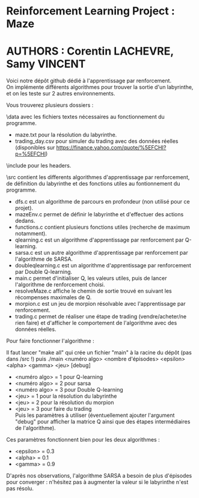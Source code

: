 # Reinforcement Learning Project : Maze 
# AUTHORS : Corentin LACHEVRE, Samy VINCENT

Voici notre dépôt github dédié à l'apprentissage par renforcement. \
On implémente différents algorithmes pour trouver la sortie d'un labyrinthe, et on les teste sur 2 autres environnements. 


Vous trouverez plusieurs dossiers : 

\data avec les fichiers textes nécessaires au fonctionnement du programme.
* maze.txt pour la résolution du labyrinthe.
* trading_day.csv pour simuler du trading avec des données réelles (disponibles sur https://finance.yahoo.com/quote/%5EFCHI?p=%5EFCHI)

\include pour les headers.

\src contient les differents algorithmes d'apprentissage par renforcement, de définition du labyrinthe et des fonctions utiles au
fontionnement du programme. 

* dfs.c est un algorithme de parcours en profondeur (non utilisé pour ce projet). 
* mazeEnv.c permet de définir le labyrinthe et d'effectuer des actions dedans. 
* functions.c contient plusieurs fonctions utiles (recherche de maximum notamment). 
* qlearning.c est un algorithme d'apprentissage par renforcement par Q-learning. 
* sarsa.c est un autre algorithme d'apprentissage par renforcement par l'algorithme de SARSA. 
* doubleqlearning.c est un algorithme d'apprentissage par renforcement par Double Q-learning. 
* main.c permet d'initialiser Q, les valeurs utiles, puis de lancer l'algorithme de renforcement choisi. 
* resolveMaze.c affiche le chemin de sortie trouvé en suivant les récompenses maximales de Q. 
* morpion.c est un jeu de morpion résolvable avec l'apprentissage par renforcement.
* trading.c permet de réaliser une étape de trading (vendre/acheter/ne rien faire) et d'afficher le comportement de l'algorithme avec des données réelles.


Pour faire fonctionner l'algorithme : 

Il faut lancer "make all" qui crée un fichier "main" à la racine du dépôt (pas dans /src !)
puis ./main <numéro algo> <nombre d'épisodes> \<epsilon\> \<alpha\> \<gamma\> \<jeu\> [debug] 
* <numéro algo> = 1 pour Q-learning 
* <numéro algo> = 2 pour sarsa 
* <numéro algo> = 3 pour Double Q-learning  
* \<jeu\>  = 1 pour la résolution du labyrinthe  
* \<jeu\>  = 2 pour la résolution du morpion
* \<jeu\>  = 3 pour faire du trading \
Puis les paramètres à utiliser (éventuellement ajouter l'argument "debug" pour afficher la matrice Q ainsi que des étapes intermédiaires de l'algorithme). 

Ces paramètres fonctionnent bien pour les deux algorithmes : 
* \<epsilon\> = 0.3
* \<alpha\> = 0.1
* \<gamma\> = 0.9

D'après nos observations, l'algorithme SARSA a besoin de plus d'épisodes pour converger : n'hésitez pas à augmenter la valeur si le labyrinthe n'est pas résolu.
